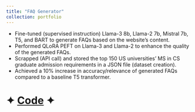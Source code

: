 ```yaml
---
title: "FAQ Generator"
collection: portfolio
---
```


* Fine-tuned (supervised instruction) Llama-3 8b, Llama-2 7b, Mistral 7b, T5, and BART to generate FAQs based on the website’s content.
* Performed QLoRA PEFT on Llama-3 and Llama-2 to enhance the quality of the generated FAQs.
* Scrapped (API call) and stored the top 150 US universities’ MS in CS graduate admission requirements in a JSON file (dataset creation).
* Achieved a 10% increase in accuracy/relevance of generated FAQs compared to a baseline T5 transformer.

# ✦ [Code](https://github.com/SudarshanaSRao/CSCI-499_final_project) ✦ 

<!-- This is an item in your portfolio. It can be have images or nice text. If you name the file .md, it will be parsed as markdown. If you name the file .html, it will be parsed as HTML.  -->
